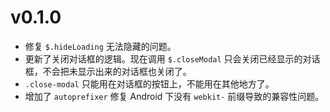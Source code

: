 # v0.1.0

- 修复 `$.hideLoading` 无法隐藏的问题。
- 更新了关闭对话框的逻辑。现在调用 `$.closeModal` 只会关闭已经显示的对话框，不会把未显示出来的对话框也关闭了。
- `.close-modal` 只能用在对话框的按钮上，不能用在其他地方了。
- 增加了 `autoprefixer` 修复 Android 下没有 `webkit-` 前缀导致的兼容性问题。
